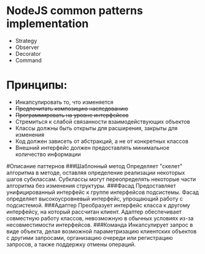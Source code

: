 # NodeJS common patterns implementation
- Strategy
- Observer
- Decorator
- Command

# Принципы:
- Инкапсулировать то, что изменяется
- ~~Предпочитать композицию наследованию~~
- ~~Программировать на уровне интерфейсов~~
- Стремиться к слабой связанности взаимодействующих объектов
- Классы должны быть открыты для расширения, закрыты для изменения
- Код должен зависеть от абстракций, а не от конкретных классов
- Внешний интерфейс должен предоставлять минимальное количество информации
 
 #Описание паттернов
 ###Шаблонный метод
 Определяет "скелет" алгоритма в методе, оставляя определение реализации некоторых шагов субклассам.
 Субклассы могут переопределять некоторые части алгоритма без изменения структуры.
 ###Фасад
 Предоставляет унифицированный интерфейс к группе интерфейсов подсистемы.
 Фасад определяет высокоусровневый интерфейс, упрощающий работу с подсистемой.
 ###Адаптер
 Преобразует интерфейс класса к другому интерфейсу, на который рассчитан клиент.
 Адаптер обеспечивает совместную работу классов, невозможную в обычных условиях
 из-за несовместимости интерфейсов.
 ###Команда
 Инкапсулирует запрос в виде объекта, делая возможной параметризацию
 клиентских объектов с другими запросами, организацию очереди или регистрацию
 запросов, а также поддержку отмены операций.